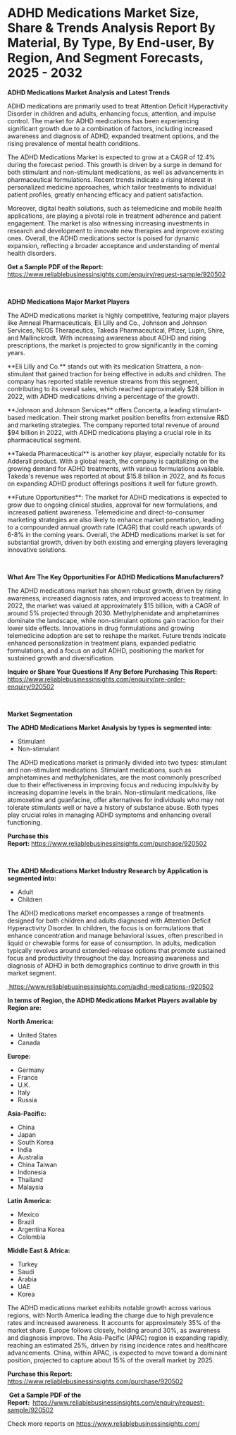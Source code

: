 <p><h1>ADHD Medications Market Size, Share & Trends Analysis Report By Material, By Type, By End-user, By Region, And Segment Forecasts, 2025 - 2032</h1></p><p><strong>ADHD Medications Market Analysis and Latest Trends</strong></p>
<p><p>ADHD medications are primarily used to treat Attention Deficit Hyperactivity Disorder in children and adults, enhancing focus, attention, and impulse control. The market for ADHD medications has been experiencing significant growth due to a combination of factors, including increased awareness and diagnosis of ADHD, expanded treatment options, and the rising prevalence of mental health conditions. </p><p>The ADHD Medications Market is expected to grow at a CAGR of 12.4% during the forecast period. This growth is driven by a surge in demand for both stimulant and non-stimulant medications, as well as advancements in pharmaceutical formulations. Recent trends indicate a rising interest in personalized medicine approaches, which tailor treatments to individual patient profiles, greatly enhancing efficacy and patient satisfaction. </p><p>Moreover, digital health solutions, such as telemedicine and mobile health applications, are playing a pivotal role in treatment adherence and patient engagement. The market is also witnessing increasing investments in research and development to innovate new therapies and improve existing ones. Overall, the ADHD medications sector is poised for dynamic expansion, reflecting a broader acceptance and understanding of mental health disorders.</p></p>
<p><strong>Get a Sample PDF of the Report:&nbsp;</strong> <a href="https://www.reliablebusinessinsights.com/enquiry/request-sample/920502?utm_campaign=3148&utm_medium=2&utm_source=Github&utm_content=ia&utm_term=05032025&utm_id=adhd-medications">https://www.reliablebusinessinsights.com/enquiry/request-sample/920502</a></p>
<p>&nbsp;</p>
<p><strong>ADHD Medications Major Market Players</strong></p>
<p><p>The ADHD medications market is highly competitive, featuring major players like Amneal Pharmaceuticals, Eli Lilly and Co., Johnson and Johnson Services, NEOS Therapeutics, Takeda Pharmaceutical, Pfizer, Lupin, Shire, and Mallinckrodt. With increasing awareness about ADHD and rising prescriptions, the market is projected to grow significantly in the coming years.</p><p>**Eli Lilly and Co.** stands out with its medication Strattera, a non-stimulant that gained traction for being effective in adults and children. The company has reported stable revenue streams from this segment, contributing to its overall sales, which reached approximately $28 billion in 2022, with ADHD medications driving a percentage of the growth.</p><p>**Johnson and Johnson Services** offers Concerta, a leading stimulant-based medication. Their strong market position benefits from extensive R&D and marketing strategies. The company reported total revenue of around $94 billion in 2022, with ADHD medications playing a crucial role in its pharmaceutical segment.</p><p>**Takeda Pharmaceutical** is another key player, especially notable for its Adderall product. With a global reach, the company is capitalizing on the growing demand for ADHD treatments, with various formulations available. Takeda's revenue was reported at about $15.8 billion in 2022, and its focus on expanding ADHD product offerings positions it well for future growth.</p><p>**Future Opportunities**: The market for ADHD medications is expected to grow due to ongoing clinical studies, approval for new formulations, and increased patient awareness. Telemedicine and direct-to-consumer marketing strategies are also likely to enhance market penetration, leading to a compounded annual growth rate (CAGR) that could reach upwards of 6-8% in the coming years. Overall, the ADHD medications market is set for substantial growth, driven by both existing and emerging players leveraging innovative solutions.</p></p>
<p>&nbsp;</p>
<p><strong>What Are The Key Opportunities For ADHD Medications Manufacturers?</strong></p>
<p><p>The ADHD medications market has shown robust growth, driven by rising awareness, increased diagnosis rates, and improved access to treatment. In 2022, the market was valued at approximately $15 billion, with a CAGR of around 5% projected through 2030. Methylphenidate and amphetamines dominate the landscape, while non-stimulant options gain traction for their lower side effects. Innovations in drug formulations and growing telemedicine adoption are set to reshape the market. Future trends indicate enhanced personalization in treatment plans, expanded pediatric formulations, and a focus on adult ADHD, positioning the market for sustained growth and diversification.</p></p>
<p><strong>Inquire or Share Your Questions If Any Before Purchasing This Report:</strong> <a href="https://www.reliablebusinessinsights.com/enquiry/pre-order-enquiry/920502?utm_campaign=3148&utm_medium=2&utm_source=Github&utm_content=ia&utm_term=05032025&utm_id=adhd-medications">https://www.reliablebusinessinsights.com/enquiry/pre-order-enquiry/920502</a></p>
<p>&nbsp;</p>
<p><strong>Market Segmentation</strong></p>
<p><strong>The ADHD Medications Market Analysis by types is segmented into:</strong></p>
<p><ul><li>Stimulant</li><li>Non-stimulant</li></ul></p>
<p><p>The ADHD medications market is primarily divided into two types: stimulant and non-stimulant medications. Stimulant medications, such as amphetamines and methylphenidates, are the most commonly prescribed due to their effectiveness in improving focus and reducing impulsivity by increasing dopamine levels in the brain. Non-stimulant medications, like atomoxetine and guanfacine, offer alternatives for individuals who may not tolerate stimulants well or have a history of substance abuse. Both types play crucial roles in managing ADHD symptoms and enhancing overall functioning.</p></p>
<p><strong>Purchase this Report:&nbsp;</strong><a href="https://www.reliablebusinessinsights.com/purchase/920502?utm_campaign=3148&utm_medium=2&utm_source=Github&utm_content=ia&utm_term=05032025&utm_id=adhd-medications">https://www.reliablebusinessinsights.com/purchase/920502</a></p>
<p>&nbsp;</p>
<p><strong>The ADHD Medications Market Industry Research by Application is segmented into:</strong></p>
<p><ul><li>Adult</li><li>Children</li></ul></p>
<p><p>The ADHD medications market encompasses a range of treatments designed for both children and adults diagnosed with Attention Deficit Hyperactivity Disorder. In children, the focus is on formulations that enhance concentration and manage behavioral issues, often prescribed in liquid or chewable forms for ease of consumption. In adults, medication typically revolves around extended-release options that promote sustained focus and productivity throughout the day. Increasing awareness and diagnosis of ADHD in both demographics continue to drive growth in this market segment.</p></p>
<p><a href="https://www.reliablebusinessinsights.com/adhd-medications-r920502?utm_campaign=3148&utm_medium=2&utm_source=Github&utm_content=ia&utm_term=05032025&utm_id=adhd-medications">&nbsp;https://www.reliablebusinessinsights.com/adhd-medications-r920502</a></p>
<p><strong>In terms of Region, the ADHD Medications Market Players available by Region are:</strong></p>
<p>
    <p> <strong> North America: </strong>
        <ul>
            <li>United States</li>
            <li>Canada</li>
        </ul>
        </p> 
    <p> <strong> Europe: </strong>
        <ul>
            <li>Germany</li>
            <li>France</li>
            <li>U.K.</li>
            <li>Italy</li>
            <li>Russia</li>
        </ul>
        </p> 
    <p> <strong> Asia-Pacific: </strong>
        <ul>
            <li>China</li>
            <li>Japan</li>
            <li>South Korea</li>
            <li>India</li>
            <li>Australia</li>
            <li>China Taiwan</li>
            <li>Indonesia</li>
            <li>Thailand</li>
            <li>Malaysia</li>
        </ul>
        </p> 
    <p> <strong> Latin America: </strong>
        <ul>
            <li>Mexico</li>
            <li>Brazil</li>
            <li>Argentina Korea</li>
            <li>Colombia</li>
        </ul>
        </p> 
    <p> <strong> Middle East & Africa: </strong>
        <ul>
            <li>Turkey</li>
            <li>Saudi</li>
            <li>Arabia</li>
            <li>UAE</li>
            <li>Korea</li>
        </ul>
    </p>
    </p>
<p><p>The ADHD medications market exhibits notable growth across various regions, with North America leading the charge due to high prevalence rates and increased awareness. It accounts for approximately 35% of the market share. Europe follows closely, holding around 30%, as awareness and diagnosis improve. The Asia-Pacific (APAC) region is expanding rapidly, reaching an estimated 25%, driven by rising incidence rates and healthcare advancements. China, within APAC, is expected to move toward a dominant position, projected to capture about 15% of the overall market by 2025.</p></p>
<p><strong>Purchase this Report: </strong><a href="https://www.reliablebusinessinsights.com/purchase/920502?utm_campaign=3148&utm_medium=2&utm_source=Github&utm_content=ia&utm_term=05032025&utm_id=adhd-medications">https://www.reliablebusinessinsights.com/purchase/920502</a></p>
<p>&nbsp;<strong>Get a Sample PDF of the Report:&nbsp;&nbsp;</strong><a href="https://www.reliablebusinessinsights.com/enquiry/request-sample/920502?utm_campaign=3148&utm_medium=2&utm_source=Github&utm_content=ia&utm_term=05032025&utm_id=adhd-medications">https://www.reliablebusinessinsights.com/enquiry/request-sample/920502</a></p>
<p><strong></strong></p>
<p>Check more reports on <a href="https://www.reliablebusinessinsights.com/?utm_campaign=3148&utm_medium=2&utm_source=Github&utm_content=ia&utm_term=05032025&utm_id=adhd-medications">https://www.reliablebusinessinsights.com/</a></p>
